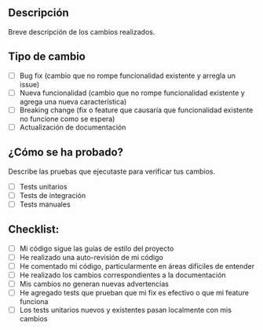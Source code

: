 ## Descripción

Breve descripción de los cambios realizados.

## Tipo de cambio

- [ ] Bug fix (cambio que no rompe funcionalidad existente y arregla un issue)
- [ ] Nueva funcionalidad (cambio que no rompe funcionalidad existente y agrega una nueva característica)
- [ ] Breaking change (fix o feature que causaría que funcionalidad existente no funcione como se espera)
- [ ] Actualización de documentación

## ¿Cómo se ha probado?

Describe las pruebas que ejecutaste para verificar tus cambios.

- [ ] Tests unitarios
- [ ] Tests de integración
- [ ] Tests manuales

## Checklist:

- [ ] Mi código sigue las guías de estilo del proyecto
- [ ] He realizado una auto-revisión de mi código
- [ ] He comentado mi código, particularmente en áreas difíciles de entender
- [ ] He realizado los cambios correspondientes a la documentación
- [ ] Mis cambios no generan nuevas advertencias
- [ ] He agregado tests que prueban que mi fix es efectivo o que mi feature funciona
- [ ] Los tests unitarios nuevos y existentes pasan localmente con mis cambios
